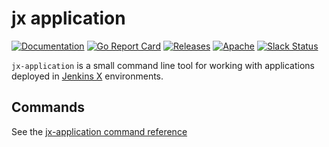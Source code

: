 # jx application

[![Documentation](https://godoc.org/github.com/jenkins-x-plugins/jx-application?status.svg)](https://pkg.go.dev/mod/github.com/jenkins-x-plugins/jx-application)
[![Go Report Card](https://goreportcard.com/badge/github.com/jenkins-x-plugins/jx-application)](https://goreportcard.com/report/github.com/jenkins-x-plugins/jx-application)
[![Releases](https://img.shields.io/github/release-pre/jenkins-x-plugins/jx-application.svg)](https://github.com/jenkins-x-plugins/jx-application/releases)
[![Apache](https://img.shields.io/badge/license-Apache-blue.svg)](https://github.com/jenkins-x-plugins/jx-application/blob/master/LICENSE)
[![Slack Status](https://img.shields.io/badge/slack-join_chat-white.svg?logo=slack&style=social)](https://slack.k8s.io/)

`jx-application` is a small command line tool for working with applications deployed in [Jenkins X](https://jenkins-x.io/) environments.

## Commands

See the [jx-application command reference](https://github.com/jenkins-x-plugins/jx-application/blob/master/docs/cmd/jx-application.md)

